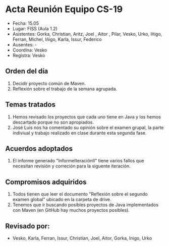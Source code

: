 # Acta Reunión Equipo CS-19

- Fecha: 15.05
- Lugar: FISS (Aula 1.2)
- Asistentes: Gorka, Christian, Aritz, Joel , Aitor , Pilar, Vesko, Urko, Iñigo, Ferran, Michel, Iñigo, Karla, Issur, Federico
- Ausentes: -
- Coordina: Vesko
- Registra: Vesko

## Orden del día
1. Decidir proyecto común de Maven.
2. Reflexión sobre el trabajo de la semana agrupada.

## Temas tratados
1. Hemos revisado los proyectos que cada uno tiene en Java y los hemos descartado porque no son apropiados.
2. José Luis nos ha comentado su opinión sobre el examen grupal, la parte indiviual y trabajo realizado en clase durante esta segunda fase.


## Acuerdos adoptados
1. El informe generado "InformeIteraciónII"  tiene varios fallos que necesitan revisión y correción para la siguente iteración. 
  
## Compromisos adquiridos
1. Todos tienen que leer el documento "Reflexión sobre el segundo examen global" ubicado en la carpeta de drive.
2. Tenemos que ir buscando posibles proyectos de Java implementados con Maven (en GitHub hay muchos proyectos posibles).

## Revisado por:
- Vesko, Karla, Ferran, Issur, Christian, Joel, Aitor, Gorka, Inigo, Urko


